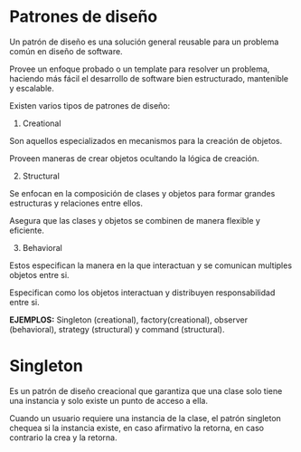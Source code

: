 # Patrones de diseño #

Un patrón de diseño es una solución general reusable para un problema común en diseño de software. 

Provee un enfoque probado o un template para resolver un problema, haciendo más fácil el desarrollo de software bien estructurado, mantenible y escalable. 

Existen varios tipos de patrones de diseño: 

1. Creational

Son aquellos especializados en mecanismos para la creación de objetos. 

Proveen maneras de crear objetos ocultando la lógica de creación. 

2. Structural

Se enfocan en la composición de clases y objetos para formar grandes estructuras y relaciones entre ellos.

Asegura que las clases y objetos se combinen de manera flexible y eficiente. 

3. Behavioral

Estos especifican la manera en la que interactuan y se comunican multiples objetos entre si. 

Especifican como los objetos interactuan y distribuyen responsabilidad entre si. 

__**EJEMPLOS:**__ Singleton (creational), factory(creational), observer (behavioral), strategy (structural) y command (structural). 

# Singleton #

Es un patrón de diseño creacional que garantiza que una clase solo tiene una instancia y solo existe un punto de acceso a ella. 

Cuando un usuario requiere una instancia de la clase, el patrón singleton chequea si la instancia existe, en caso afirmativo la retorna, en caso contrario la crea y la retorna. 

